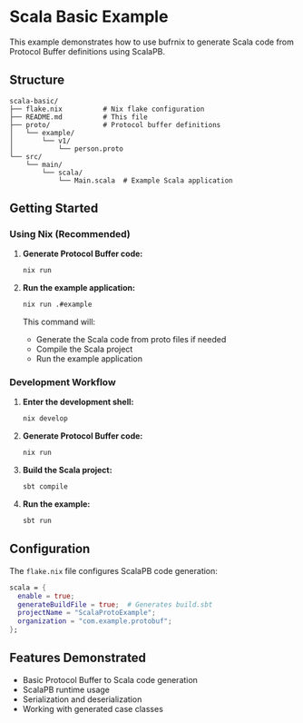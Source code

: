 # Scala Basic Example

This example demonstrates how to use bufrnix to generate Scala code from Protocol Buffer definitions using ScalaPB.

## Structure

```
scala-basic/
├── flake.nix          # Nix flake configuration
├── README.md          # This file
├── proto/             # Protocol buffer definitions
│   └── example/
│       └── v1/
│           └── person.proto
└── src/
    └── main/
        └── scala/
            └── Main.scala  # Example Scala application
```

## Getting Started

### Using Nix (Recommended)

1. **Generate Protocol Buffer code:**
   ```bash
   nix run
   ```

2. **Run the example application:**
   ```bash
   nix run .#example
   ```

   This command will:
   - Generate the Scala code from proto files if needed
   - Compile the Scala project
   - Run the example application

### Development Workflow

1. **Enter the development shell:**
   ```bash
   nix develop
   ```

2. **Generate Protocol Buffer code:**
   ```bash
   nix run
   ```

3. **Build the Scala project:**
   ```bash
   sbt compile
   ```

4. **Run the example:**
   ```bash
   sbt run
   ```

## Configuration

The `flake.nix` file configures ScalaPB code generation:

```nix
scala = {
  enable = true;
  generateBuildFile = true;  # Generates build.sbt
  projectName = "ScalaProtoExample";
  organization = "com.example.protobuf";
};
```

## Features Demonstrated

- Basic Protocol Buffer to Scala code generation
- ScalaPB runtime usage
- Serialization and deserialization
- Working with generated case classes